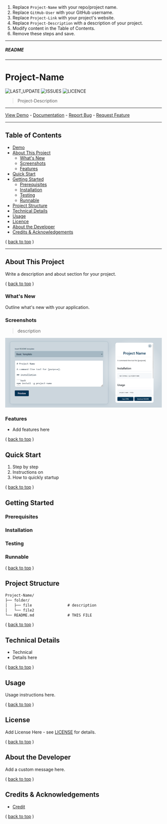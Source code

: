 1. Replace `Project-Name` with your repo/project name.
2. Replace `GitHub-User` with your GitHub username.
3. Replace `Project-Link` with your project's website.
4. Replace `Project-Description` with a description of your project.
5. Modify content in the Table of Contents.
6. Remove these steps and save.

---

##### README

---

# Project-Name

![LAST_UPDATE](https://img.shields.io/github/last-commit/GitHub-User/Project-Name)
![ISSUES](https://img.shields.io/github/issues/GitHub-User/Project-Name)
![LICENCE](https://img.shields.io/github/license/GitHub-User/Project-Name.svg)

> Project-Description

---

[View Demo](#Project-Link) - [Documentation](README.md) - [Report Bug](https://github.com/GitHub-User/Project-Name/issues/) - [Request Feature](https://github.com/GitHub-User/Project-Name/issues/)

---

## Table of Contents
- [Demo](#Project-Link)
- [About This Project](#about-this-project)
    * [What's New](#whats-new)
    * [Screenshots](#screenshots)
    * [Features](#features)
- [Quick Start](#quick-start)
- [Getting Started](#getting-started)
    * [Prerequisites](#prerequisites)
    * [Installation](#installation)
    * [Testing](#testing)
    * [Runnable](#run-locally) 
- [Project Structure](#project-structure)
- [Technical Details](#technical-details)
- [Usage](#usage)
- [Licence](#license)
- [About the Developer](#about-the-developer)
- [Credits & Acknowledgements](#credits--acknowledgements)

( [back to top](#readme) )

---

## About This Project

Write a description and about section for your project.

( [back to top](#readme) )


### What's New

Outline what's new with your application.

### Screenshots
> description

![PREVIEW](images/screenshot.png)

### Features

- Add features here

( [back to top](#readme) )


## Quick Start

1. Step by step
2. Instructions on
3. How to quickly startup

( [back to top](#readme) )


## Getting Started

### Prerequisites
### Installation
### Testing
### Runnable

( [back to top](#readme) )


## Project Structure

```
Project-Name/
├── folder/
│   ├── file                # description
│   └── file2           
└── README.md               # THIS FILE
```

( [back to top](#readme) )


## Technical Details

- Technical
- Details here

( [back to top](#readme) )


## Usage

Usage instructions here.

( [back to top](#readme) )


## License

Add License Here - see [LICENSE](LICENSE) for details.

( [back to top](#readme) )


## About the Developer

Add a custom message here.

( [back to top](#readme) )


## Credits & Acknowledgements

- [Credit](#credits--acknowledgements)

( [back to top](#readme) )
